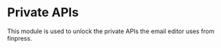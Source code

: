 # Private APIs

This module is used to unlock the private APIs the email editor uses from finpress.
